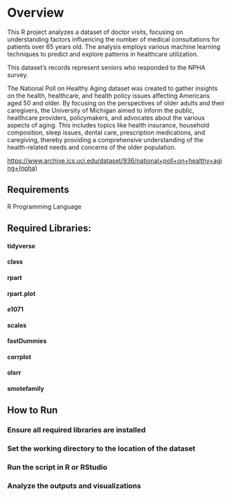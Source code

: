 # Overview
This R project analyzes a dataset of doctor visits, focusing on understanding factors influencing the number of medical consultations for patients over 65 years old. The analysis employs various machine learning techniques to predict and explore patterns in healthcare utilization.

This dataset’s records represent seniors who responded to the NPHA survey.

The National Poll on Healthy Aging dataset was created to gather insights on the health, healthcare, and health policy issues affecting Americans aged 50 and older. By focusing on the perspectives of older adults and their caregivers, the University of Michigan aimed to inform the public, healthcare providers, policymakers, and advocates about the various aspects of aging. This includes topics like health insurance, household composition, sleep issues, dental care, prescription medications, and caregiving, thereby providing a comprehensive understanding of the health-related needs and concerns of the older population.

https://www.archive.ics.uci.edu/dataset/936/national+poll+on+healthy+aging+(npha)

## Requirements
R Programming Language

## Required Libraries:
#### tidyverse
#### class
#### rpart
#### rpart.plot
#### e1071
#### scales
#### fastDummies
#### corrplot
#### olsrr
#### smotefamily

## How to Run

### Ensure all required libraries are installed
### Set the working directory to the location of the dataset
### Run the script in R or RStudio
### Analyze the outputs and visualizations
